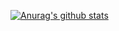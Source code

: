 [![Anurag's github stats](https://github-readme-stats.vercel.app/api?username=jabo-bernardo)](https://github.com/jabo-bernardo/)

